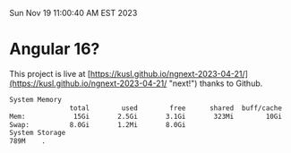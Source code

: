 Sun Nov 19 11:00:40 AM EST 2023

# Angular 16?


This project is live at [https://kusl.github.io/ngnext-2023-04-21/](https://kusl.github.io/ngnext-2023-04-21/ "next!") thanks to Github.

```bash
System Memory
               total        used        free      shared  buff/cache   available
Mem:            15Gi       2.5Gi       3.1Gi       323Mi        10Gi        12Gi
Swap:          8.0Gi       1.2Mi       8.0Gi
System Storage
789M	.
```

